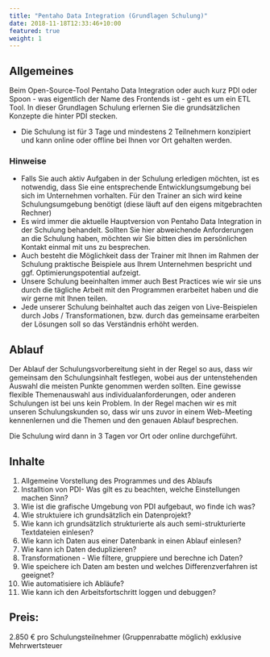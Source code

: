 ```yaml
---
title: "Pentaho Data Integration (Grundlagen Schulung)"
date: 2018-11-18T12:33:46+10:00
featured: true
weight: 1
---
```

## Allgemeines
Beim Open-Source-Tool Pentaho Data Integration oder auch kurz PDI oder Spoon - was eigentlich der Name des Frontends ist - geht es um ein ETL Tool. In dieser Grundlagen Schulung erlernen Sie die grundsätzlichen Konzepte die hinter PDI stecken. 

- Die Schulung ist für 3 Tage und mindestens 2 Teilnehmern konzipiert und kann online oder offline bei Ihnen vor Ort gehalten werden.

### Hinweise
- Falls Sie auch aktiv Aufgaben in der Schulung erledigen möchten, ist es notwendig, dass Sie eine entsprechende Entwicklungsumgebung bei sich im Unternehmen vorhalten. Für den Trainer an sich wird keine Schulungsumgebung benötigt (diese läuft auf den eigens mitgebrachten Rechner)
- Es wird immer die aktuelle Hauptversion von Pentaho Data Integration in der Schulung behandelt. Sollten Sie hier abweichende Anforderungen an die Schulung haben, möchten wir Sie bitten dies im persönlichen Kontakt einmal mit uns zu besprechen.
- Auch besteht die Möglichkeit dass der Trainer mit Ihnen im Rahmen der Schulung praktische Beispiele aus Ihrem Unternehmen bespricht und ggf. Optimierungspotential aufzeigt.
- Unsere Schulung beeinhalten immer auch Best Practices wie wir sie uns durch die tägliche Arbeit mit den Programmen erarbeitet haben und die wir gerne mit Ihnen teilen.
- Jede unserer Schulung beinhaltet auch das zeigen von Live-Beispielen durch Jobs / Transformationen, bzw. durch das gemeinsame erarbeiten der Lösungen soll so das Verständnis erhöht werden.

## Ablauf
Der Ablauf der Schulungsvorbereitung sieht in der Regel so aus, dass wir gemeinsam den Schulungsinhalt festlegen, wobei aus der untenstehenden Auswahl die meisten Punkte genommen werden sollten. Eine gewisse flexible Themenauswahl aus individualanforderungen, oder anderen Schulungen ist bei uns kein Problem.
In der Regel machen wir es mit unseren Schulungskunden so, dass wir uns zuvor in einem Web-Meeting kennenlernen und die Themen und den genauen Ablauf besprechen.

Die Schulung wird dann in 3 Tagen vor Ort oder online durchgeführt.


## Inhalte
1. Allgemeine Vorstellung des Programmes und des Ablaufs
2. Installtion von PDI- Was gilt es zu beachten, welche Einstellungen machen Sinn? 
3. Wie ist die grafische Umgebung von PDI aufgebaut, wo finde ich was?
4. Wie struktuiere ich grundsätzlich ein Datenprojekt?
5. Wie kann ich grundsätzlich strukturierte als auch semi-strukturierte Textdateien einlesen?  
7. Wie kann ich Daten aus einer Datenbank in einen Ablauf einlesen?
8. Wie kann ich Daten deduplizieren?
9. Transformationen - Wie filtere, gruppiere und berechne ich Daten?
10. Wie speichere ich Daten am besten und welches Differenzverfahren ist geeignet?
11. Wie automatisiere ich Abläufe?
12. Wie kann ich den Arbeitsfortschritt loggen und debuggen?

## Preis:
2.850 € pro Schulungsteilnehmer (Gruppenrabatte möglich) exklusive Mehrwertsteuer